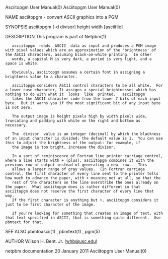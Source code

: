 Asciitopgm User Manual(0)                                                                                                                                                           Asciitopgm User Manual(0)



NAME
       asciitopgm - convert ASCII graphics into a PGM


SYNOPSIS
       asciitopgm [-d divisor] height width [asciifile]


DESCRIPTION
       This program is part of Netpbm(1)

       asciitopgm  reads  ASCII  data as input and produces a PGM image with pixel values which are an approximation of the 'brightness' of the ASCII characters, assuming black-on-white printing.  In other
       words, a capital M is very dark, a period is very light, and a space is white.

       Obviously, asciitopgm assumes a certain font in assigning a brightness value to a character.

       asciitopgm considers ASCII control characters to be all white.  For a lower case character, It assigns a special brightnesses which has nothing to do with what it  looks  like  printed.   asciitopgm
       takes the ASCII character code from the lower 7 bits of each input byte.  But it warns you if the most significant bit of any input byte is not zero.

       The output image is height pixels high by width pixels wide, truncating and padding with white on the right and bottom as necessary.

       The  divisor  value is an integer (decimal) by which the blackness of an input character is divided; the default value is 1.  You can use this to adjust the brightness of the output: for example, if
       the image is too bright, increase the divisor.

       In a sort of reminiscence of Fortran line printer carriage control, where a line starts with + (plus), asciitopgm combines it with the previous row of output instead of generating a new  row.   This
       allows a larger range of gray values.  (In Fortran carriage control, the first character of every line sent to the printer tells how much to advance the paper, with + meaning not at all, so that the
       rest of the characters on the line overstrike the ones already on the paper.  What asciitopgm does is rather different in that asciitopgm does not reserve the first character of every line that way.
       If the first character is anything but +, asciitopgm considers it just to be first character of the image.

       If you're looking for something that creates an image of text, with that text specified in ASCII, that is something quite different.  Use pbmtext for that.


SEE ALSO
       pbmtoascii(1) , pbmtext(1) , pgm(5)



AUTHOR
       Wilson H. Bent. Jr. (whb@usc.edu)



netpbm documentation                                                                           20 January 2011                                                                      Asciitopgm User Manual(0)
